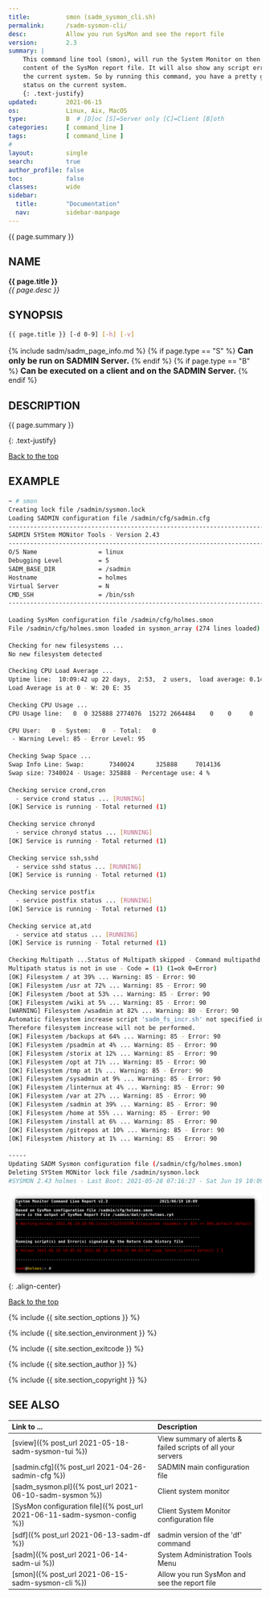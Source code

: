 ```yaml
---
title:          smon (sadm_sysmon_cli.sh)
permalink:      /sadm-sysmon-cli/
desc:           Allow you run SysMon and see the report file
version:        2.3
summary: |         
    This command line tool (smon), will run the System Monitor on then current system and show the 
    content of the SysMon report file. It will also show any script error or warning your have on 
    the current system. So by running this command, you have a pretty good status of any pending
    status on the current system. 
    {: .text-justify}
updated:        2021-06-15
os:             Linux, Aix, MacOS
type:           B  # [D]oc [S]=Server only [C]=Client [B]oth
categories:     [ command_line ] 
tags:           [ command_line ] 
#
layout:         single
search:         true
author_profile: false
toc:            false
classes:        wide
sidebar:
  title:        "Documentation"
  nav:          sidebar-manpage
---
```

<a id="top_of_page"></a>
{{ page.summary }} 


<a id="name"></a>
## NAME
**{{ page.title }}**  
*{{ page.desc }}*   



<a id="synopsis"></a>
## SYNOPSIS

```bash
{{ page.title }} [-d 0-9] [-h] [-v]
```
{% include sadm/sadm_page_info.md %}
{% if page.type == "S" %}
<font size="3"><strong>Can only be run on SADMIN Server.</strong></font>
{% endif %}
{% if page.type == "B" %}
<font size="3"><strong>Can be executed on a client and on the SADMIN Server.</strong></font>
{% endif %}



<a id="description"></a>
## DESCRIPTION

{{ page.summary }} 

{: .text-justify}
 
[Back to the top](#top_of_page)





<a id="examples"></a>
## EXAMPLE

```bash
~ # smon
Creating lock file /sadmin/sysmon.lock
Loading SADMIN configuration file /sadmin/cfg/sadmin.cfg
------------------------------------------------------------------------------
SADMIN SYStem MONitor Tools - Version 2.43
------------------------------------------------------------------------------
O/S Name                 = linux
Debugging Level          = 5
SADM_BASE_DIR            = /sadmin
Hostname                 = holmes
Virtual Server           = N
CMD_SSH                  = /bin/ssh
------------------------------------------------------------------------------

Loading SysMon configuration file /sadmin/cfg/holmes.smon
File /sadmin/cfg/holmes.smon loaded in sysmon_array (274 lines loaded)

Checking for new filesystems ...
No new filesystem detected

Checking CPU Load Average ...
Uptime line:  10:09:42 up 22 days,  2:53,  2 users,  load average: 0.14, 0.16, 0.17
Load Average is at 0 - W: 20 E: 35

Checking CPU Usage ...
CPU Usage line:   0  0 325888 2774076  15272 2664484    0    0     0     4  424  781  0  0 100  0  0

CPU User:   0 - System:   0  - Total:   0
 - Warning Level: 85 - Error Level: 95

Checking Swap Space ...
Swap Info Line: Swap:       7340024      325888     7014136
Swap size: 7340024 - Usage: 325888 - Percentage use: 4 %

Checking service crond,cron
  - service crond status ... [RUNNING]
[OK] Service is running - Total returned (1)

Checking service chronyd
  - service chronyd status ... [RUNNING]
[OK] Service is running - Total returned (1)

Checking service ssh,sshd
  - service sshd status ... [RUNNING]
[OK] Service is running - Total returned (1)

Checking service postfix
  - service postfix status ... [RUNNING]
[OK] Service is running - Total returned (1)

Checking service at,atd
  - service atd status ... [RUNNING]
[OK] Service is running - Total returned (1)

Checking Multipath ...Status of Multipath skipped - Command multipathd not present on system
Multipath status is not in use - Code = (1) (1=ok 0=Error)
[OK] Filesystem / at 39% ... Warning: 85 - Error: 90
[OK] Filesystem /usr at 72% ... Warning: 85 - Error: 90
[OK] Filesystem /boot at 53% ... Warning: 85 - Error: 90
[OK] Filesystem /wiki at 5% ... Warning: 85 - Error: 90
[WARNING] Filesystem /wsadmin at 82% ... Warning: 80 - Error: 90
Automatic filesystem increase script 'sadm_fs_incr.sh' not specified in /sadmin/cfg/holmes.smon.
Therefore filesystem increase will not be performed.
[OK] Filesystem /backups at 64% ... Warning: 85 - Error: 90
[OK] Filesystem /psadmin at 4% ... Warning: 85 - Error: 90
[OK] Filesystem /storix at 12% ... Warning: 85 - Error: 90
[OK] Filesystem /opt at 71% ... Warning: 85 - Error: 90
[OK] Filesystem /tmp at 1% ... Warning: 85 - Error: 90
[OK] Filesystem /sysadmin at 9% ... Warning: 85 - Error: 90
[OK] Filesystem /linternux at 4% ... Warning: 85 - Error: 90
[OK] Filesystem /var at 27% ... Warning: 85 - Error: 90
[OK] Filesystem /sadmin at 39% ... Warning: 85 - Error: 90
[OK] Filesystem /home at 55% ... Warning: 85 - Error: 90
[OK] Filesystem /install at 6% ... Warning: 85 - Error: 90
[OK] Filesystem /gitrepos at 10% ... Warning: 85 - Error: 90
[OK] Filesystem /history at 1% ... Warning: 85 - Error: 90

-----
Updating SADM Sysmon configuration file (/sadmin/cfg/holmes.smon)
Deleting SYStem MONitor lock file /sadmin/sysmon.lock
#SYSMON 2.43 holmes - Last Boot: 2021-05-28 07:16:27 - Sat Jun 19 10:09:43 2021 - Execution Time 1.00 seconds
```

![SysMon Command line output](/assets/img/sadm_sysmon_cli/sadm_sysmon_cli_output_2.png){: .align-center} 


[Back to the top](#top_of_page)


{% include {{ site.section_options     }} %}

{% include {{ site.section_environment }} %}

{% include {{ site.section_exitcode    }} %}

{% include {{ site.section_author      }} %}

{% include {{ site.section_copyright   }} %}


<a id="seealso"></a>
## SEE ALSO

| Link to ...| Description |  
| :--- | :--- |  
| [sview]({% post_url 2021-05-18-sadm-sysmon-tui %})                        | View summary of alerts & failed scripts of all your servers|  
| [sadmin.cfg]({% post_url 2021-04-26-sadmin-cfg %})                        | SADMIN main configuration file|   
| [sadm_sysmon.pl]({% post_url 2021-06-10-sadm-sysmon %})                   | Client system monitor|   
| [SysMon configuration file]({% post_url 2021-06-11-sadm-sysmon-config %}) | Client System Monitor configuration file|   
| [sdf]({% post_url 2021-06-13-sadm-df %})                                  | sadmin version of the 'df' command |  
| [sadm]({% post_url 2021-06-14-sadm-ui %})                                 | System Administration Tools Menu |  
| [smon]({% post_url 2021-06-15-sadm-sysmon-cli %})                         | Allow you run SysMon and see the report file |  

